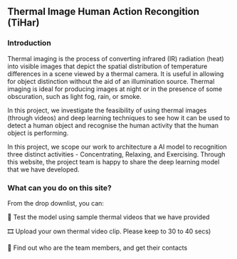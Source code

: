 
## Thermal Image Human Action Recongition (TiHar)


### Introduction

Thermal imaging is the process of converting infrared (IR) radiation (heat) into visible images that depict the spatial distribution of temperature differences in a scene viewed by a thermal camera. It is useful in allowing for object distinction without the aid of an illumination source. Thermal imaging is ideal for producing images at night or in the presence of some obscuration, such as light fog, rain, or smoke.

In this project, we investigate the feasibility of using thermal images (through videos) and deep learning techniques to see how it can be used to detect a human object and recognise the human activity that the human object is performing.  

In this project, we scope our work to architecture a AI model to recognition three distinct activities - Concentrating, Relaxing, and Exercising. Through this website, the project team is happy to share the deep learning model that we have developed. 

### What can you do on this site? 

From the drop downlist, you can:

📁 Test the model using sample thermal videos that we have provided

🎞️ Upload your own thermal video clip. Please keep to 30 to 40 secs)

🤙 Find out who are the team members, and get their contacts




